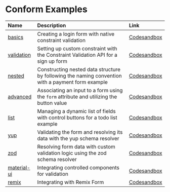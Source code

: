 # Conform Examples

<!-- prettier-ignore-start -->
| Name | Description | Link |
| :--- | :---------- | :--- |
| [basics](basics) | Creating a login form with native constraint validation | [Codesandbox](https://codesandbox.io/s/github/edmundhung/conform/tree/main/examples/basics) |
| [validation](validation) | Setting up custom constraint with the Constraint Validation API for a sign up form | [Codesandbox](https://codesandbox.io/s/github/edmundhung/conform/tree/main/examples/validation) |
| [nested](nested) | Constructing nested data structure by following the naming convention with a payment form example | [Codesandbox](https://codesandbox.io/s/github/edmundhung/conform/tree/main/examples/nested) |
| [advanced](advanced) | Associating an input to a form using the `form` attribute and utilizing the button value | [Codesandbox](https://codesandbox.io/s/github/edmundhung/conform/tree/main/examples/advanced) |
| [list](list) | Managing a dynamic list of fields with control buttons for a todo list example | [Codesandbox](https://codesandbox.io/s/github/edmundhung/conform/tree/main/examples/list) |
| [yup](yup) | Validating the form and resolving its data with the yup schema resolver | [Codesandbox](https://codesandbox.io/s/github/edmundhung/conform/tree/main/examples/yup) |
| [zod](zod) | Resolving form data with custom validation logic using the zod schema resolver | [Codesandbox](https://codesandbox.io/s/github/edmundhung/conform/tree/main/examples/zod) |
| [material-ui](material-ui) | Integrating controlled components for validation | [Codesandbox](https://codesandbox.io/s/github/edmundhung/conform/tree/main/examples/material-ui) |
| [remix](remix) | Integrating with Remix Form | [Codesandbox](https://codesandbox.io/s/github/edmundhung/conform/tree/main/examples/remix) |
<!-- prettier-ignore-end -->
